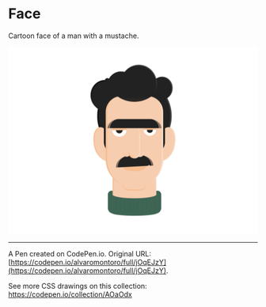 # Face

Cartoon face of a man with a mustache.

![Cartoon of a man with a condescending smile](https://github.com/alvaromontoro/CSS-Illustrations/blob/master/illustrations/people/condescending/condescending.png?raw=true)

---

A Pen created on CodePen.io. Original URL: [https://codepen.io/alvaromontoro/full/jOqEJzY](https://codepen.io/alvaromontoro/full/jOqEJzY).

See more CSS drawings on this collection: https://codepen.io/collection/AOaOdx
